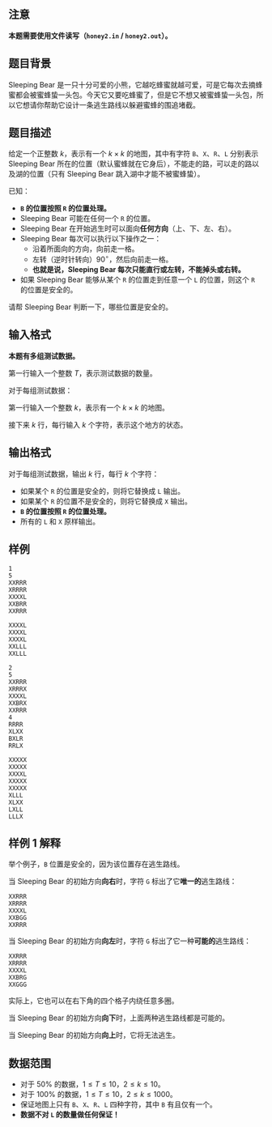 ## 注意

**本题需要使用文件读写（`honey2.in` / `honey2.out`）。**

## 题目背景

Sleeping Bear 是一只十分可爱的小熊，它越吃蜂蜜就越可爱，可是它每次去摘蜂蜜都会被蜜蜂蛰一头包。今天它又要吃蜂蜜了，但是它不想又被蜜蜂蛰一头包，所以它想请你帮助它设计一条逃生路线以躲避蜜蜂的围追堵截。

## 题目描述

给定一个正整数 $k$，表示有一个 $k \times k$ 的地图，其中有字符 `B`、`X`、`R`、`L` 分别表示 Sleeping Bear 所在的位置（默认蜜蜂就在它身后），不能走的路，可以走的路以及湖的位置（只有 Sleeping Bear 跳入湖中才能不被蜜蜂蛰）。

已知：

- **`B` 的位置按照 `R` 的位置处理。**
- Sleeping Bear 可能在任何一个 `R` 的位置。
- Sleeping Bear 在开始逃生时可以面向**任何方向**（上、下、左、右）。
- Sleeping Bear 每次可以执行以下操作之一：
  - 沿着所面向的方向，向前走一格。
  - 左转（逆时针转向）$90^\circ$，然后向前走一格。
  - **也就是说，Sleeping Bear 每次只能直行或左转，不能掉头或右转。**
- 如果 Sleeping Bear 能够从某个 `R` 的位置走到任意一个 `L` 的位置，则这个 `R` 的位置是安全的。

请帮 Sleeping Bear 判断一下，哪些位置是安全的。

## 输入格式

**本题有多组测试数据。**

第一行输入一个整数 $T$，表示测试数据的数量。

对于每组测试数据：

第一行输入一个整数 $k$，表示有一个 $k \times k$ 的地图。

接下来 $k$ 行，每行输入 $k$ 个字符，表示这个地方的状态。

## 输出格式

对于每组测试数据，输出 $k$ 行，每行 $k$ 个字符：

- 如果某个 `R` 的位置是安全的，则将它替换成 `L` 输出。
- 如果某个 `R` 的位置不是安全的，则将它替换成 `X` 输出。
- **`B` 的位置按照 `R` 的位置处理。**
- 所有的 `L` 和 `X` 原样输出。

## 样例

```input1
1
5
XXRRR
XRRRR
XXXXL
XXBRR
XXRRR
```

```output1
XXXXL
XXXXL
XXXXL
XXLLL
XXLLL
```

```input2
2
5
XXRRR
XRRRX
XXXXL
XXBRX
XXRRR
4
RRRR
XLXX
BXLR
RRLX
```

```output2
XXXXX
XXXXX
XXXXL
XXXXX
XXXXX
XLLL
XLXX
LXLL
LLLX
```

## 样例 1 解释

举个例子，`B` 位置是安全的，因为该位置存在逃生路线。

当 Sleeping Bear 的初始方向**向右**时，字符 `G` 标出了它**唯一的**逃生路线：

```plain
XXRRR
XRRRR
XXXXL
XXBGG
XXRRR
```

当 Sleeping Bear 的初始方向**向左**时，字符 `G` 标出了它一种**可能的**逃生路线：

```plain
XXRRR
XRRRR
XXXXL
XXBRG
XXGGG
```

实际上，它也可以在右下角的四个格子内绕任意多圈。

当 Sleeping Bear 的初始方向**向下**时，上面两种逃生路线都是可能的。

当 Sleeping Bear 的初始方向**向上**时，它将无法逃生。

## 数据范围

- 对于 $50\%$ 的数据，$1 \le T \le 10$，$2 \le k \le 10$。
- 对于 $100\%$ 的数据，$1 \le T \le 10$，$2 \le k \le 1000$。
- 保证地图上只有 `B`、`X`、`R`、`L`  四种字符，其中 `B` 有且仅有一个。
- **数据不对 `L` 的数量做任何保证！**
